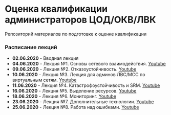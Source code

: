 # Оценка квалификации администраторов ЦОД/ОКВ/ЛВК
Репозиторий материалов по подготовке к оценке квалификации 
### Расписание лекций
- **02.06.2020** - Вводная лекция
- **04.06.2020** - Лекция №1. Основы сетевого взаимодействия. [Youtube](https://youtu.be/EAQHdvoIQSg)
- **09.06.2020** - Лекция №2. Отказоустойчивость. [Youtube](https://www.youtube.com/watch?v=ljs3LhUNscQ)
- **10.06.2020** - Лекция №3. Лекция для админов ЛВС/МСС по виртуальным сетям. [Youtube](https://www.youtube.com/watch?v=lQZpYg24IPU)
- **11.06.2020** - Лекция №4. Катастрофоустойчивость и SRM.  [Youtube](https://www.youtube.com/watch?v=ufPGebRH-eo)
- **16.06.2020** - Лекция №5. Выделение ресурсов. [Youtube](https://www.youtube.com/watch?v=ZBjil_fAruo)
- **18.06.2020** - Лекция №6. Мониторинг. [Youtube](https://www.youtube.com/watch?v=e2S9FdWSDqs)
- **23.06.2020** - Лекция №7. Дополнительные технологии.  [Youtube](https://www.youtube.com/watch?v=7g1Lm24kX7c)
- **25.06.2020** - Лекция №8. Работа над ошибками.  [Youtube](https://www.youtube.com/watch?v=1veXS-bbCPk)
